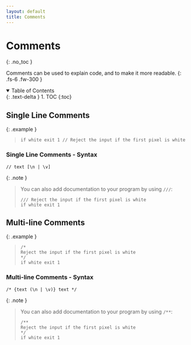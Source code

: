 ```yaml
---
layout: default
title: Comments
---
```


# Comments
{: .no_toc }

Comments can be used to explain code, and to make it more readable.
{: .fs-6 .fw-300 }

<details open markdown="block">
  <summary>
    Table of Contents
  </summary>
  {: .text-delta }
1. TOC
{:toc}
</details>

## Single Line Comments

{: .example }
> ```btml
> if white exit 1 // Reject the input if the first pixel is white
> ```

### Single Line Comments - Syntax

```ebnf
// text [\n | \v]
```

{: .note }
> You can also add documentation to your program by using `///`:
>
> ```btml
> /// Reject the input if the first pixel is white
> if white exit 1
> ```

## Multi-line Comments

{: .example }
> ```btml
> /*
> Reject the input if the first pixel is white
> */
> if white exit 1
> ```

### Multi-line Comments - Syntax

```ebnf
/* {text (\n | \v)} text */
```

{: .note }
> You can also add documentation to your program by using `/**`:
>
> ```btml
> /**
> Reject the input if the first pixel is white
> */
> if white exit 1
> ```